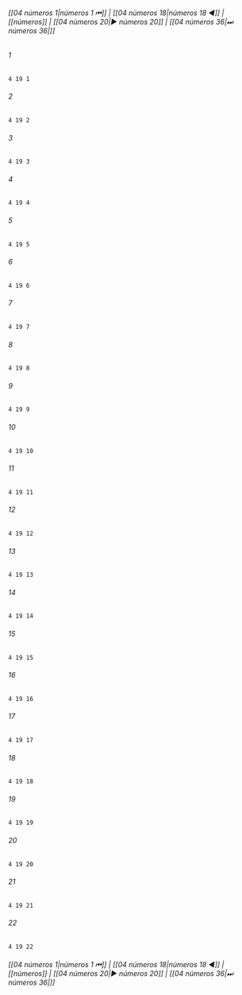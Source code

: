 
###### [[04 números 1|números 1 ⏮]] | [[04 números 18|números 18 ◀]] | [[números]] | [[04 números 20|▶ números 20]] | [[04 números 36|⏭ números 36|]]

###### 1
``` verse
4 19 1 
```
###### 2
``` verse
4 19 2 
```
###### 3
``` verse
4 19 3 
```
###### 4
``` verse
4 19 4 
```
###### 5
``` verse
4 19 5 
```
###### 6
``` verse
4 19 6 
```
###### 7
``` verse
4 19 7 
```
###### 8
``` verse
4 19 8 
```
###### 9
``` verse
4 19 9 
```
###### 10
``` verse
4 19 10 
```
###### 11
``` verse
4 19 11 
```
###### 12
``` verse
4 19 12 
```
###### 13
``` verse
4 19 13 
```
###### 14
``` verse
4 19 14 
```
###### 15
``` verse
4 19 15 
```
###### 16
``` verse
4 19 16 
```
###### 17
``` verse
4 19 17 
```
###### 18
``` verse
4 19 18 
```
###### 19
``` verse
4 19 19 
```
###### 20
``` verse
4 19 20 
```
###### 21
``` verse
4 19 21 
```
###### 22
``` verse
4 19 22 
```

###### [[04 números 1|números 1 ⏮]] | [[04 números 18|números 18 ◀]] | [[números]] | [[04 números 20|▶ números 20]] | [[04 números 36|⏭ números 36|]]


